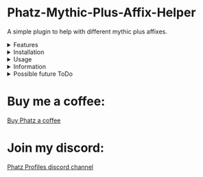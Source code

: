 # Phatz-Mythic-Plus-Affix-Helper
A simple plugin to help with different mythic plus affixes.

<details>
<Summary>Features</Summary>
Cast spell on explosives (target). IMPLEMENTED
Cast spell on explosives (mouseover). IMPLEMENTED
Cast spell on Spiteful Shade. NOT IMPLEMENTED
</details>

<details>
<Summary>Installation</Summary>
Drop the folder into aimsharp\bin\plugins
Load in plugin manager and configure spell and spell delay.
</details>

<details>
<Summary>Usage</summary>
Works best with ranged, spammable spells with no cooldowns that don't interfere with your damage rotation.
If your spell has a 6second cooldown you can (obviously) only kill explosives every 6 seconds, for example.

Recommend using mouseover to control what explosive to kill and not to interfere with your main damage rotation. I can not guarantee which spell aimsharp will cast if you directly target the explosive. The plugin has logic for casting spell on targeted explosive - but no logic for pausing main rotation, effects uncertain and may vary.
</details>
 
<details>
<Summary>Information</summary>
Lots of code borrowed from Aya's kick plugin, thanks to Aya and Snoogen for keeping their plugins opensource.
I mostly play Paladin at the moment so most spells are untested but please give feedback.
I can add any spell on request, just send me the spellname and the range of the spell.
</details>

<details>
 <Summary>Possible future ToDo</Summary>
Consider making spell text like in Snoogens queue plugin instead of dropdown.
Add support for using more than 1 spell on explosives.
Advanced logic per class instead of working per spell, for example using different spells depending on the range to the explosive for melee classes and use spell B if spell A is on cooldown, etc.
Advanced spiteful shade logic.
 </details>

# Buy me a coffee:
[Buy Phatz a coffee](https://www.buymeacoffee.com/xBPGQvDa8c)

# Join my discord:
[Phatz Profiles discord channel](https://discord.gg/DaWn95VxPY)
